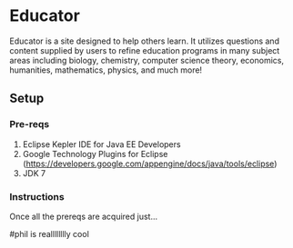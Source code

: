# Educator 
Educator is a site designed to help others learn. It utilizes questions and content supplied by users to refine education programs in many subject areas including biology, chemistry, computer science theory, economics, humanities, mathematics, physics, and much more!
## Setup
### Pre-reqs
1. Eclipse Kepler IDE for Java EE Developers
2. Google Technology Plugins for Eclipse (https://developers.google.com/appengine/docs/java/tools/eclipse)
3. JDK 7

### Instructions
Once all the prereqs are acquired just...

#phil is realllllllly cool
